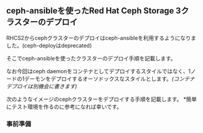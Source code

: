 ## ceph-ansibleを使ったRed Hat Ceph Storage 3クラスターのデプロイ
RHCS2からcephクラスターのデプロイはceph-ansibleを利用するようになりました。(ceph-deployはdeprecated)

そこでceph-ansibleを使ったクラスターのデプロイ手順を記載します。

なお今回はceph daemonをコンテナとしてデプロイするスタイルではなく、1ノードの1デーモンをデプロイするオーソドックスなスタイルとします。*(コンテナデプロイは別機会に書きます)*


次のようなイメージのcephクラスターをデプロイする手順を記載します。
*簡単にテスト環境を作るのに参考になれば幸いです。

### 事前準備
